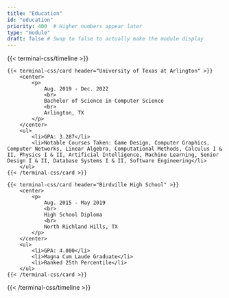 ```yaml
---
title: "Education"
id: "education"
priority: 400  # Higher numbers appear later
type: "module"
draft: false # Swap to false to actually make the module display
---
```


{{< terminal-css/timeline >}}

    {{< terminal-css/card header="University of Texas at Arlington" >}}
        <center>
            <p>
                Aug. 2019 - Dec. 2022
                <br>
                Bachelor of Science in Computer Science
                <br>
                Arlington, TX
            </p>
        </center>
        <ul>
            <li>GPA: 3.287</li>
            <li>Notable Courses Taken: Game Design, Computer Graphics, Computer Networks, Linear Algebra, Computational Methods, Calculus I & II, Physics I & II, Artificial Intelligence, Machine Learning, Senior Design I & II, Database Systems I & II, Software Engineering</li>
        </ul>
    {{< /terminal-css/card >}}

    {{< terminal-css/card header="Birdville High School" >}}
        <center>
            <p>
                Aug. 2015 - May 2019
                <br>
                High School Diploma
                <br>
                North Richland Hills, TX
            </p>
        </center>
        <ul>
            <li>GPA: 4.000</li>
            <li>Magna Cum Laude Graduate</li>
            <li>Ranked 25th Percentile</li>
        </ul>
    {{< /terminal-css/card >}}

{{< /terminal-css/timeline >}}